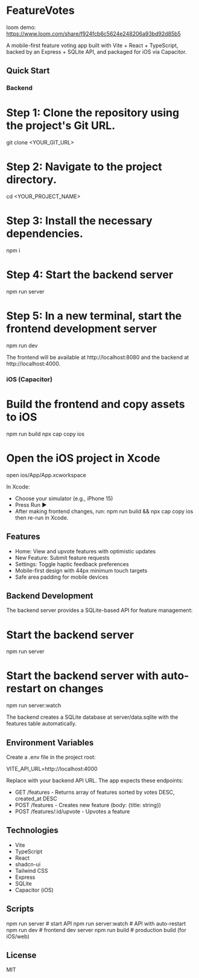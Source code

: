 # FeatureVotes

loom demo: https://www.loom.com/share/f924fcb6c5624e248206a93bd92d85b5

A mobile-first feature voting app built with Vite + React + TypeScript, backed by an Express + SQLite API, and packaged for iOS via Capacitor.

## Quick Start

### Backend

# Step 1: Clone the repository using the project's Git URL.
git clone <YOUR_GIT_URL>

# Step 2: Navigate to the project directory.
cd <YOUR_PROJECT_NAME>

# Step 3: Install the necessary dependencies.
npm i

# Step 4: Start the backend server
npm run server

# Step 5: In a new terminal, start the frontend development server
npm run dev

The frontend will be available at http://localhost:8080 and the backend at http://localhost:4000.

### iOS (Capacitor)

# Build the frontend and copy assets to iOS
npm run build
npx cap copy ios

# Open the iOS project in Xcode
open ios/App/App.xcworkspace

In Xcode:
- Choose your simulator (e.g., iPhone 15)
- Press Run ▶︎
- After making frontend changes, run:
  npm run build && npx cap copy ios
  then re-run in Xcode.

## Features

- Home: View and upvote features with optimistic updates
- New Feature: Submit feature requests
- Settings: Toggle haptic feedback preferences
- Mobile-first design with 44px minimum touch targets
- Safe area padding for mobile devices

## Backend Development

The backend server provides a SQLite-based API for feature management:

# Start the backend server
npm run server

# Start the backend server with auto-restart on changes
npm run server:watch

The backend creates a SQLite database at server/data.sqlite with the features table automatically.

## Environment Variables

Create a .env file in the project root:

VITE_API_URL=http://localhost:4000

Replace with your backend API URL. The app expects these endpoints:
- GET /features - Returns array of features sorted by votes DESC, created_at DESC
- POST /features - Creates new feature (body: {title: string})
- POST /features/:id/upvote - Upvotes a feature

## Technologies

- Vite
- TypeScript
- React
- shadcn-ui
- Tailwind CSS
- Express
- SQLite
- Capacitor (iOS)

## Scripts

npm run server        # start API
npm run server:watch  # API with auto-restart
npm run dev           # frontend dev server
npm run build         # production build (for iOS/web)

## License

MIT
